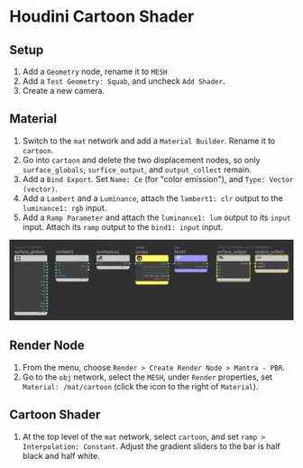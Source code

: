 # Houdini Cartoon Shader

## Setup

1. Add a `Geometry` node, rename it to `MESH`
2. Add a `Test Geometry: Squab`, and uncheck `Add Shader`.
3. Create a new camera.

## Material

1. Switch to the `mat` network and add a `Material Builder`. Rename it to `cartoon`.
2. Go into `cartoon` and delete the two displacement nodes, so only `surface_globals`, `surfice_output`, and `output_collect` remain.
3. Add a `Bind Export`. Set `Name: Ce` (for "color emission"), and `Type: Vector (vector)`.
4. Add a `Lambert` and a `Luminance`, attach the `lambert1: clr` output to the `luminance1: rgb` input.
5. Add a `Ramp Parameter` and attach the `luminance1: lum` output to its `input` input. Attach its `ramp` output to the `bind1: input` input.

![Cartoon Shader Nodes](assets/houdini-cartoon-shader-nodes.png)

## Render Node

1. From the menu, choose `Render > Create Render Node > Mantra - PBR`.
2. Go to the `obj` network, select the `MESH`, under `Render` properties, set `Material: /mat/cartoon` (click the icon to the right of `Material`).

## Cartoon Shader

1. At the top level of the `mat` network, select `cartoon`, and set `ramp > Interpolation: Constant`. Adjust the gradient sliders to the bar is half black and half white.
